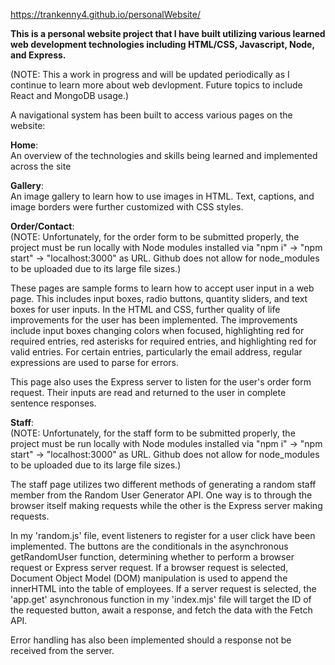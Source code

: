 https://trankenny4.github.io/personalWebsite/

**This is a personal website project that I have built utilizing various learned web development technologies including HTML/CSS, Javascript, Node, and Express.**  

(NOTE: This a work in progress and will be updated periodically as I continue to learn more about web devlopment. Future topics to include React and MongoDB usage.)   




A navigational system has been built to access various pages on the website:

**Home**:   
An overview of the technologies and skills being learned and implemented across the site

**Gallery**:   
An image gallery to learn how to use images in HTML. Text, captions, and image borders were further customized with CSS styles.

**Order/Contact**:  
(NOTE: Unfortunately, for the order form to be submitted properly, the project must be run locally with Node modules installed via "npm i" -> "npm start" -> "localhost:3000" as URL. Github does not allow for node_modules to be uploaded due to its large file sizes.)

These pages are sample forms to learn how to accept user input in a web page. This includes input boxes, radio buttons, quantity sliders, and text boxes for user inputs. In the HTML and CSS, further quality of life improvements for the user has been implemented. The improvements include input boxes changing colors when focused, highlighting red for required entries, red asterisks for required entries, and highlighting red for valid entries. For certain entries, particularly the email address, regular expressions are used to parse for errors.  

This page also uses the Express server to listen for the user's order form request. Their inputs are read and returned to the user in complete sentence responses.  

**Staff**:  
(NOTE: Unfortunately, for the staff form to be submitted properly, the project must be run locally with Node modules installed via "npm i" -> "npm start" -> "localhost:3000" as URL. Github does not allow for node_modules to be uploaded due to its large file sizes.)

The staff page utilizes two different methods of generating a random staff member from the Random User Generator API. One way is to through the browser itself making requests while the other is the Express server making requests.  

In my 'random.js' file, event listeners to register for a user click have been implemented. The buttons are the conditionals in the asynchronous getRandomUser function, determining whether to perform a browser request or Express server request. If a browser request is selected, Document Object Model (DOM) manipulation is used to append the innerHTML into the table of employees. If a server request is selected, the 'app.get' asynchronous function in my 'index.mjs' file will target the ID of the requested button, await a response, and fetch the data with the Fetch API.  

Error handling has also been implemented should a response not be received from the server.








